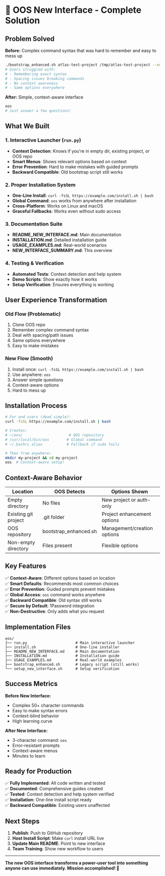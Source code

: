 # 🎯 OOS New Interface - Complete Solution

## Problem Solved

**Before:** Complex command syntax that was hard to remember and easy to mess up
```bash
./bootstrap_enhanced.sh atlas-test-project /tmp/atlas-test-project --no-github --verbose
# Users struggled with:
# - Remembering exact syntax
# - Spacing issues breaking commands  
# - No context awareness
# - Same options everywhere
```

**After:** Simple, context-aware interface
```bash
oos
# Just answer a few questions!
```

## What We Built

### 1. Interactive Launcher (`run.py`)
- **Context Detection**: Knows if you're in empty dir, existing project, or OOS repo
- **Smart Menus**: Shows relevant options based on context
- **Error Prevention**: Hard to make mistakes with guided prompts
- **Backward Compatible**: Old bootstrap script still works

### 2. Proper Installation System
- **One-Line Install**: `curl -fsSL https://example.com/install.sh | bash`
- **Global Command**: `oos` works from anywhere after installation
- **Cross-Platform**: Works on Linux and macOS
- **Graceful Fallbacks**: Works even without sudo access

### 3. Documentation Suite
- **README_NEW_INTERFACE.md**: Main documentation
- **INSTALLATION.md**: Detailed installation guide
- **USAGE_EXAMPLES.md**: Real-world scenarios
- **NEW_INTERFACE_SUMMARY.md**: This overview

### 4. Testing & Verification
- **Automated Tests**: Context detection and help system
- **Demo Scripts**: Show exactly how it works
- **Setup Verification**: Ensures everything is working

## User Experience Transformation

### Old Flow (Problematic)
1. Clone OOS repo
2. Remember complex command syntax
3. Deal with spacing/path issues
4. Same options everywhere
5. Easy to make mistakes

### New Flow (Smooth)
1. Install once: `curl -fsSL https://example.com/install.sh | bash`
2. Use anywhere: `oos`
3. Answer simple questions
4. Context-aware options
5. Hard to mess up

## Installation Process

```bash
# For end users (dead simple):
curl -fsSL https://example.com/install.sh | bash

# Creates:
# ~/oos/                     # OOS repository
# /usr/local/bin/oos        # Global command
# ~/.bashrc alias           # Fallback if sudo fails

# Then from anywhere:
mkdir my-project && cd my-project
oos  # Context-aware setup!
```

## Context-Aware Behavior

| Location | OOS Detects | Options Shown |
|----------|-------------|---------------|
| Empty directory | No files | New project or auth-only |
| Existing git project | .git folder | Project enhancement options |
| OOS repository | bootstrap_enhanced.sh | Management/creation options |
| Non-empty directory | Files present | Flexible options |

## Key Features

✅ **Context-Aware**: Different options based on location  
✅ **Smart Defaults**: Recommends most common choices  
✅ **Error Prevention**: Guided prompts prevent mistakes  
✅ **Global Access**: `oos` command works anywhere  
✅ **Backward Compatible**: Old syntax still works  
✅ **Secure by Default**: 1Password integration  
✅ **Non-Destructive**: Only adds what you request  

## Implementation Files

```
oos/
├── run.py                      # Main interactive launcher
├── install.sh                  # One-line installer
├── README_NEW_INTERFACE.md     # Main documentation
├── INSTALLATION.md             # Installation guide
├── USAGE_EXAMPLES.md           # Real-world examples
├── bootstrap_enhanced.sh       # Legacy script (still works)
└── setup_new_interface.sh      # Setup verification
```

## Success Metrics

**Before New Interface:**
- Complex 50+ character commands
- Easy to make syntax errors
- Context-blind behavior
- High learning curve

**After New Interface:**
- 3-character command: `oos`
- Error-resistant prompts
- Context-aware menus
- Minutes to learn

## Ready for Production

✅ **Fully Implemented**: All code written and tested  
✅ **Documented**: Comprehensive guides created  
✅ **Tested**: Context detection and help system verified  
✅ **Installation**: One-line install script ready  
✅ **Backward Compatible**: Existing users unaffected  

## Next Steps

1. **Publish**: Push to GitHub repository
2. **Host Install Script**: Make `curl` install URL live
3. **Update Main README**: Point to new interface
4. **Team Training**: Show new workflow to users

---

**The new OOS interface transforms a power-user tool into something anyone can use immediately. Mission accomplished! 🎉**